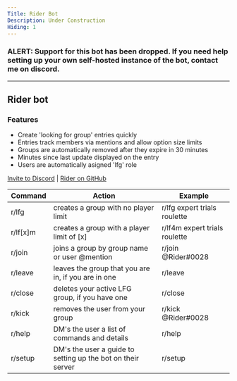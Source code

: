```yaml
---
Title: Rider Bot
Description: Under Construction
Hiding: 1
---
```

### ALERT: Support for this bot has been dropped. If you need help setting up your own self-hosted instance of the bot, contact me on discord.
***

## Rider bot

### Features
+ Create 'looking for group' entries quickly
+ Entries track members via mentions and allow option size limits
+ Groups are automatically removed after they expire in 30 minutes
+ Minutes since last update displayed on the entry
+ Users are automatically asigned 'lfg' role

[Invite to Discord](https://discordapp.com/oauth2/authorize?permissions=268512256&client_id=268111500718243840&scope=bot) | [Rider on GitHub](https://github.com/notem/Rider-Bot)

<table>
  <thead>
    <th>Command</th>
    <th>Action</th>
    <th>Example</th>
  </thead>
  <tbody>
    <tr>
      <td>r/lfg</td>
      <td>creates a group with no player limit</td>
      <td>r/lfg expert trials roulette</td>
    </tr>
    <tr>
      <td>r/lf[x]m</td>
      <td>creates a group with a player limit of [x]</td>
      <td>r/lf4m expert trials roulette</td>
    </tr>
    <tr>
      <td>r/join</td>
      <td>joins a group by group name or user @mention</td>
      <td>r/join @Rider#0028</td>
    </tr>
    <tr>
      <td>r/leave</td>
      <td>leaves the group that you are in, if you are in one</td>
      <td>r/leave</td>
    </tr>
    <tr>
      <td>r/close</td>
      <td>deletes your active LFG group, if you have one</td>
      <td>r/close</td>
    </tr>
    <tr>
      <td>r/kick</td>
      <td>removes the user from your group</td>
      <td>r/kick @Rider#0028</td>
    </tr>
    <tr>
      <td>r/help</td>
      <td>DM's the user a list of commands and details</td>
      <td>r/help</td>
    </tr>
    <tr>
      <td>r/setup</td>
      <td>DM's the user a guide to setting up the bot on their server</td>
      <td>r/setup</td>
    </tr>
  </tbody>
</table>
